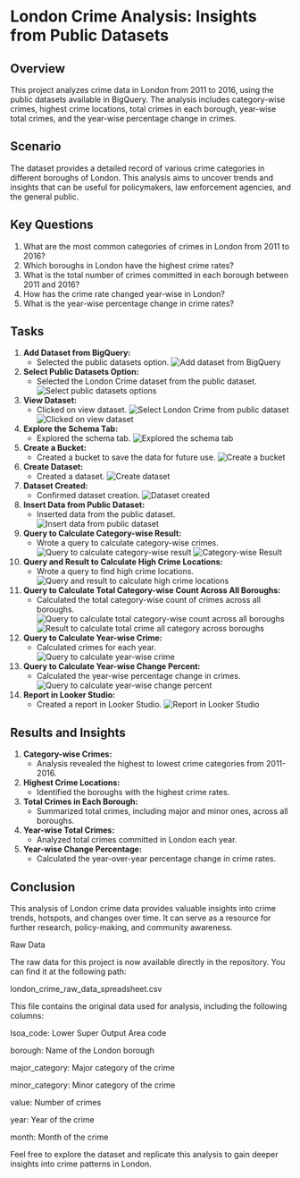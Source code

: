 # London Crime Analysis: Insights from Public Datasets

## Overview
This project analyzes crime data in London from 2011 to 2016, using the public datasets available in BigQuery. The analysis includes category-wise crimes, highest crime locations, total crimes in each borough, year-wise total crimes, and the year-wise percentage change in crimes.

## Scenario
The dataset provides a detailed record of various crime categories in different boroughs of London. This analysis aims to uncover trends and insights that can be useful for policymakers, law enforcement agencies, and the general public.

## Key Questions
1. What are the most common categories of crimes in London from 2011 to 2016?
2. Which boroughs in London have the highest crime rates?
3. What is the total number of crimes committed in each borough between 2011 and 2016?
4. How has the crime rate changed year-wise in London?
5. What is the year-wise percentage change in crime rates?

## Tasks
1. **Add Dataset from BigQuery:**
   - Selected the public datasets option.
   ![Add dataset from BigQuery](1.London%20Crime%20Analysis%20add%20dataset%20from%20biqquery.jpg)
2. **Select Public Datasets Option:**
   - Selected the London Crime dataset from the public dataset.
   ![Select public datasets options](2.London%20Crime%20Analysis%20select%20public%20datasets%20options.jpg)
3. **View Dataset:**
   - Clicked on view dataset.
   ![Select London Crime from public dataset](3.London%20Crime%20Analysis%20select%20london%20crime%20from%20public%20dataset.jpg)
   ![Clicked on view dataset](4.London%20Crime%20Analysis%20clicked%20on%20view%20dataset.jpg)
4. **Explore the Schema Tab:**
   - Explored the schema tab.
   ![Explored the schema tab](5.London%20Crime%20Analysis%20explored%20the%20schema%20tab.jpg)
5. **Create a Bucket:**
   - Created a bucket to save the data for future use.
   ![Create a bucket](6.London%20Crime%20Analysis%20create%20a%20bucket%20to%20save%20the%20data%20for%20future%20use..jpg)
6. **Create Dataset:**
   - Created a dataset.
   ![Create dataset](7.London%20Crime%20Analysis%20create%20dataset.jpg)
7. **Dataset Created:**
   - Confirmed dataset creation.
   ![Dataset created](8.London%20Crime%20Analysis%20dataset%20created%20london%20crime.jpg)
8. **Insert Data from Public Dataset:**
   - Inserted data from the public dataset.
   ![Insert data from public dataset](9.London%20Crime%20Analysis%20insert%20data%20from%20public%20dataset..jpg)
9. **Query to Calculate Category-wise Result:**
   - Wrote a query to calculate category-wise crimes.
   ![Query to calculate category-wise result](10.London%20Crime%20Analysis%20query%20to%20calculate%20categorywise%20result%20SS.jpg)
   ![Category-wise Result](11.London%20Crime%20Analysis%20Categorywise%20Result%20SS.jpg)
10. **Query and Result to Calculate High Crime Locations:**
    - Wrote a query to find high crime locations.
    ![Query and result to calculate high crime locations](12.London%20Crime%20Analysis%20query%20and%20result%20to%20calculate%20high%20crime%20locations.jpg)
11. **Query to Calculate Total Category-wise Count Across All Boroughs:**
    - Calculated the total category-wise count of crimes across all boroughs.
    ![Query to calculate total category-wise count across all boroughs](13.London%20Crime%20Analysis%20query%20to%20calculate%20total%20categorywise%20count%20across%20all%20boroughs.jpg)
    ![Result to calculate total crime all category across boroughs](14.London%20Crime%20Analysis%20result%20to%20calculate%20total%20crime%20all%20category%20across%20boroughs.jpg)
12. **Query to Calculate Year-wise Crime:**
    - Calculated crimes for each year.
    ![Query to calculate year-wise crime](15.London%20Crime%20Analysis%20query%20to%20calculate%20yearwise%20crime.jpg)
13. **Query to Calculate Year-wise Change Percent:**
    - Calculated the year-wise percentage change in crimes.
    ![Query to calculate year-wise change percent](16.London%20Crime%20Analysis%20query%20to%20calculate%20yearwise%20change%20percent.jpg)
14. **Report in Looker Studio:**
    - Created a report in Looker Studio.
    ![Report in Looker Studio](17.London%20Crime%20Analysis%20report%20in%20Looker%20studio.jpg)

## Results and Insights
1. **Category-wise Crimes:**
   - Analysis revealed the highest to lowest crime categories from 2011-2016.
2. **Highest Crime Locations:**
   - Identified the boroughs with the highest crime rates.
3. **Total Crimes in Each Borough:**
   - Summarized total crimes, including major and minor ones, across all boroughs.
4. **Year-wise Total Crimes:**
   - Analyzed total crimes committed in London each year.
5. **Year-wise Change Percentage:**
   - Calculated the year-over-year percentage change in crime rates.

## Conclusion
This analysis of London crime data provides valuable insights into crime trends, hotspots, and changes over time. It can serve as a resource for further research, policy-making, and community awareness.

Raw Data

The raw data for this project is now available directly in the repository. You can find it at the following path:

london_crime_raw_data_spreadsheet.csv

This file contains the original data used for analysis, including the following columns:

lsoa_code: Lower Super Output Area code

borough: Name of the London borough

major_category: Major category of the crime

minor_category: Minor category of the crime

value: Number of crimes

year: Year of the crime

month: Month of the crime

Feel free to explore the dataset and replicate this analysis to gain deeper insights into crime patterns in London.
